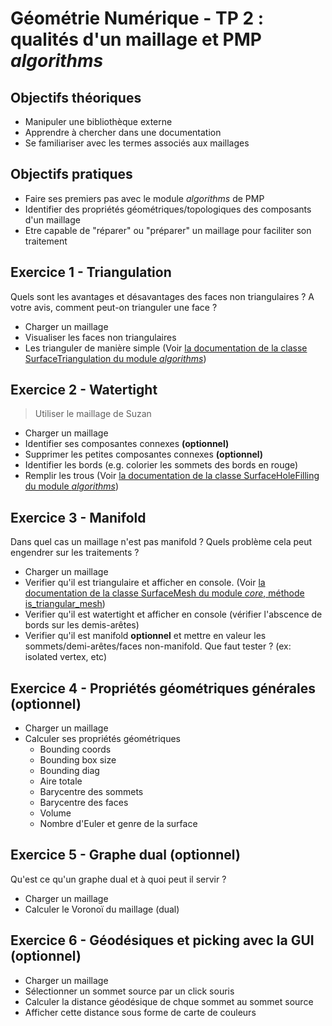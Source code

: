 # Géométrie Numérique - TP 2 : qualités d'un maillage et PMP *algorithms*

## Objectifs théoriques

- Manipuler une bibliothèque externe
- Apprendre à chercher dans une documentation
- Se familiariser avec les termes associés aux maillages

## Objectifs pratiques

- Faire ses premiers pas avec le module *algorithms* de PMP
- Identifier des propriétés géométriques/topologiques des composants d'un maillage
- Etre capable de "réparer" ou "préparer" un maillage pour faciliter son traitement

## Exercice 1 - Triangulation

Quels sont les avantages et désavantages des faces non triangulaires ?
A votre avis, comment peut-on trianguler une face ?

- Charger un maillage
- Visualiser les faces non triangulaires
- Les trianguler de manière simple (Voir [la documentation de la classe SurfaceTriangulation du module *algorithms*](https://www.pmp-library.org/classpmp_1_1_surface_triangulation.html))

## Exercice 2 - Watertight

> Utiliser le maillage de Suzan

- Charger un maillage
- Identifier ses composantes connexes **(optionnel)**
- Supprimer les petites composantes connexes **(optionnel)**
- Identifier les bords (e.g. colorier les sommets des bords en rouge)
- Remplir les trous (Voir [la documentation de la classe SurfaceHoleFilling du module *algorithms*](https://www.pmp-library.org/classpmp_1_1_surface_hole_filling.html))

## Exercice 3 - Manifold

Dans quel cas un maillage n'est pas manifold ?
Quels problème cela peut engendrer sur les traitements ?

- Charger un maillage
- Verifier qu'il est triangulaire et afficher en console. (Voir [la documentation de la classe SurfaceMesh du module *core*, méthode is_triangular_mesh](https://www.pmp-library.org/classpmp_1_1_surface_mesh.html#a9cede937c41f63448522e8522f7d65a5))
- Verifier qu'il est watertight et afficher en console (vérifier l'abscence de bords sur les demis-arêtes)
- Verifier qu'il est manifold **optionnel** et mettre en valeur les sommets/demi-arêtes/faces non-manifold. Que faut tester ? (ex: isolated vertex, etc)

## Exercice 4 - Propriétés géométriques générales **(optionnel)**

- Charger un maillage
- Calculer ses propriétés géométriques
  - Bounding coords
  - Bounding box size
  - Bounding diag
  - Aire totale
  - Barycentre des sommets
  - Barycentre des faces
  - Volume
  - Nombre d'Euler et genre de la surface

## Exercice 5 - Graphe dual **(optionnel)**

Qu'est ce qu'un graphe dual et à quoi peut il servir ?

- Charger un maillage
- Calculer le Voronoï du maillage (dual)

## Exercice 6 - Géodésiques et picking avec la GUI **(optionnel)**

- Charger un maillage
- Sélectionner un sommet source par un click souris
- Calculer la distance géodésique de chque sommet au sommet source
- Afficher cette distance sous forme de carte de couleurs

